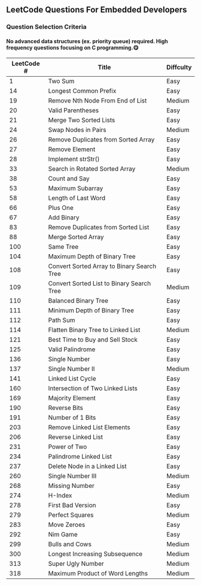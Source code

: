 ## LeetCode Questions For Embedded Developers

### Question Selection Criteria

#### **No advanced data structures (ex. priority queue) required. High frequency questions focusing on C programming.**:yum:

LeetCode # | Title | Diffculty 
----------------|-------|----------
1 |	Two Sum | Easy	
14 | Longest Common Prefix | Easy	
19 | Remove Nth Node From End of List | Medium	
20 | Valid Parentheses | Easy	
21 | Merge Two Sorted Lists | Easy	
24 | Swap Nodes in Pairs | Medium	
26 | Remove Duplicates from Sorted Array | Easy	
27 | Remove Element | Easy	
28 | Implement strStr() | Easy	
33 | Search in Rotated Sorted Array | Medium	
38 | Count and Say | Easy	
53 | Maximum Subarray | Easy	
58 | Length of Last Word | Easy	
66 | Plus One | Easy	
67 | Add Binary | Easy	
83 | Remove Duplicates from Sorted List | Easy	
88 | Merge Sorted Array | Easy	
100 | Same Tree | Easy	
104 | Maximum Depth of Binary Tree | Easy	
108 | Convert Sorted Array to Binary Search Tree | Easy	
109 | Convert Sorted List to Binary Search Tree | Medium	
110 | Balanced Binary Tree | Easy	
111 | Minimum Depth of Binary Tree | Easy	
112 | Path Sum | Easy	
114 | Flatten Binary Tree to Linked List | Medium	
121 | Best Time to Buy and Sell Stock | Easy	
125 | Valid Palindrome | Easy	
136 | Single Number | Easy	
137 | Single Number II | Medium	
141 | Linked List Cycle | Easy	
160 | Intersection of Two Linked Lists | Easy	
169 | Majority Element | Easy	
190 | Reverse Bits | Easy	
191 | Number of 1 Bits | Easy	
203 | Remove Linked List Elements | Easy	
206 | Reverse Linked List | Easy	
231 | Power of Two | Easy	
234 | Palindrome Linked List | Easy	
237 | Delete Node in a Linked List | Easy	
260 | Single Number III | Medium	
268 | Missing Number | Easy	
274 | H-Index | Medium	
278 | First Bad Version | Easy	
279 | Perfect Squares | Medium	
283 | Move Zeroes | Easy	
292 | Nim Game | Easy	
299 | Bulls and Cows | Medium	
300 | Longest Increasing Subsequence | Medium	
313 | Super Ugly Number | Medium	
318 | Maximum Product of Word Lengths | Medium	

